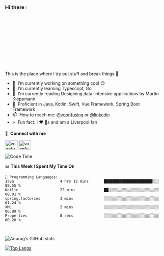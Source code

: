 ### Hi there <img src="https://media.giphy.com/media/hvRJCLFzcasrR4ia7z/giphy.gif" width="5%">
This is the place where I try out stuff and break things :rofl:

- 🔭 &nbsp;I’m currently working on something cool :wink:
- 🌱 &nbsp;I’m currently learning Typescript, Go
- 🔖 &nbsp;I'm currently reading Desigining data-intensive applications by Martin Kleppmann
- 🐣 &nbsp;Proficient in Java, Kotlin, Swift, Vue Framework, Spring Boot Framework
- 📫 &nbsp;How to reach me: [@voonfusing](https://twitter.com/voonfusing) or [@linkedin](https://www.linkedin.com/in/voonfusing/)
- ⚡ &nbsp;Fun fact: I :heart: :dog:s and am a Liverpool fan

🔗 &nbsp;**Connect with me**
<p align="left">
<a href="https://twitter.com/voonfusing" target="blank"><img align="center" src="https://raw.githubusercontent.com/rahuldkjain/github-profile-readme-generator/master/src/images/icons/Social/twitter.svg" alt="voonfusing" height="30" width="40" /></a>
<a href="https://www.linkedin.com/in/voonfusing/" target="blank"><img align="center" src="https://raw.githubusercontent.com/rahuldkjain/github-profile-readme-generator/master/src/images/icons/Social/linked-in-alt.svg" alt="voonfusing" height="30" width="40" /></a>

<!--START_SECTION:waka-->
![Code Time](http://img.shields.io/badge/Code%20Time-306%20hrs%206%20mins-blue)

📊 **This Week I Spent My Time On** 

```text
💬 Programming Languages: 
Java                     4 hrs 12 mins       ██████████████████████░░░   89.55 % 
Kotlin                   22 mins             ██░░░░░░░░░░░░░░░░░░░░░░░   08.01 % 
spring.factories         3 mins              ░░░░░░░░░░░░░░░░░░░░░░░░░   01.24 % 
XML                      2 mins              ░░░░░░░░░░░░░░░░░░░░░░░░░   00.89 % 
Properties               0 secs              ░░░░░░░░░░░░░░░░░░░░░░░░░   00.20 % 
```


<!--END_SECTION:waka-->
<br>

<!-- 📊 &nbsp;**Stats**
<p align="left"> -->
![Anurag's GitHub stats](https://github-readme-stats.vercel.app/api?username=jollyboss123&count_private=true&v=2)

[![Top Langs](https://github-readme-stats.vercel.app/api/top-langs/?username=jollyboss123&layout=compact)](https://github.com/anuraghazra/github-readme-stats)
